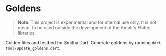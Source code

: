 # Goldens

> **Note**: This project is experimental and for internal use only. It is not meant to be used outside the development of the Amplify Flutter libraries.

Golden files and testbed for Smithy Dart. Generate goldens by running `dart tool/update_goldens.dart`.
